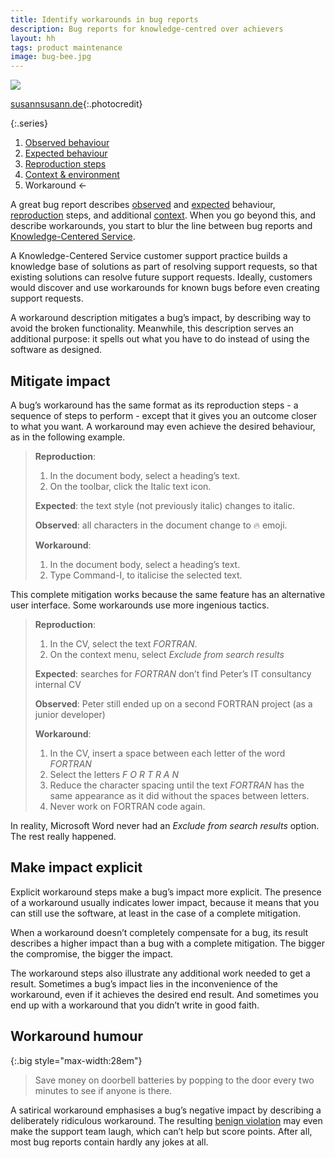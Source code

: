 ```yaml
---
title: Identify workarounds in bug reports
description: Bug reports for knowledge-centred over achievers
layout: hh
tags: product maintenance
image: bug-bee.jpg
---
```


![](bug-bee.jpg)

[susannsusann.de](https://unsplash.com/photos/yquLRy9fgP0){:.photocredit}

{:.series}
1. [Observed behaviour](bug-observed)
2. [Expected behaviour](bug-expected)
3. [Reproduction steps](bug-reproduction)
4. [Context & environment](bug-environment)
5. Workaround ←

A great bug report describes [observed](bug-observed) and [expected](bug-expected)
behaviour, [reproduction](bug-reproduction) steps, and additional [context](bug-environment).
When you go beyond this, and describe workarounds, you start to blur the line between bug reports and
[Knowledge-Centered Service](https://en.wikipedia.org/wiki/Knowledge-centered_support).

A Knowledge-Centered Service customer support practice builds a knowledge base of solutions as part of resolving support requests, so that existing solutions can resolve future support requests.
Ideally, customers would discover and use workarounds for known bugs before even creating support requests.

A workaround description mitigates a bug’s impact, by describing way to avoid the broken functionality.
Meanwhile, this description serves an additional purpose: it spells out what you have to do instead of using the software as designed.

## Mitigate impact

A bug’s workaround has the same format as its reproduction steps - a sequence of steps to perform -
except that it gives you an outcome closer to what you want.
A workaround may even achieve the desired behaviour, as in the following example.

> **Reproduction**:
> 
> 1. In the document body, select a heading’s text.
> 2. On the toolbar, click the Italic text icon.
> 
> **Expected**: the text style (not previously italic) changes to italic.
> 
> **Observed**: all characters in the document change to 🔥 emoji.
> 
> **Workaround**:
> 
> 1. In the document body, select a heading’s text.
> 2. Type Command-I, to italicise the selected text.

This complete mitigation works because the same feature has an alternative user interface.
Some workarounds use more ingenious tactics.

> **Reproduction**:
> 
> 1. In the CV, select the text _FORTRAN_.
> 2. On the context menu, select _Exclude from search results_
> 
> **Expected**: searches for _FORTRAN_ don’t find Peter’s IT consultancy internal CV
> 
> **Observed**: Peter still ended up on a second FORTRAN project (as a junior developer)
> 
> **Workaround**:
> 
> 1. In the CV, insert a space between each letter of the word _FORTRAN_
> 2. Select the letters _F O R T R A N_
> 3. Reduce the character spacing until the text _FORTRAN_ has the same appearance as it did without the spaces between letters.
> 4. Never work on FORTRAN code again.

In reality, Microsoft Word never had an _Exclude from search results_ option.
The rest really happened.

## Make impact explicit

Explicit workaround steps make a bug’s impact more explicit.
The presence of a workaround usually indicates lower impact, because it means that you can still use the software, at least in the case of a complete mitigation.

When a workaround doesn’t completely compensate for a bug, its result describes a higher impact than a bug with a complete mitigation.
The bigger the compromise, the bigger the impact.

The workaround steps also illustrate any additional work needed to get a result.
Sometimes a bug’s impact lies in the inconvenience of the workaround, even if it achieves the desired end result.
And sometimes you end up with a workaround that you didn’t write in good faith.

## Workaround humour

{:.big style="max-width:28em"}
> Save money on doorbell batteries by popping to the door every two minutes to see if anyone is there.

A satirical workaround emphasises a bug’s negative impact by describing a deliberately ridiculous workaround.
The resulting [benign violation](https://humorresearchlab.com/benign-violation-theory/)
may even make the support team laugh, which can’t help but score points.
After all, most bug reports contain hardly any jokes at all.
